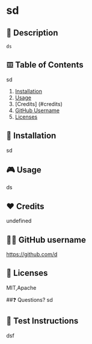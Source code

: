  
  # sd

  ## 📄 Description
    ds

  ## 𝌞 Table of Contents
  sd
  1. [Installation](#installation)
  2. [Usage](#usage)
  3. [Credits] (#credits)
  4. [GitHub Username](#gitHub-username)
  5. [Licenses](#licenses)

  ## 🏁 Installation
  sd

  ## 🎮 Usage
  ds

  ## ❤️ Credits
  undefined

  ## 👩‍💻 GitHub username
  https://github.com/d

  ## 📜 Licenses
  MIT,Apache

  ##❓ Questions?
  sd

  ## 🧪 Test Instructions
  dsf

